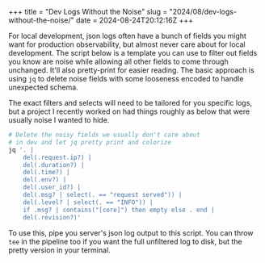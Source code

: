 +++
title = "Dev Logs Without the Noise"
slug = "2024/08/dev-logs-without-the-noise/"
date = 2024-08-24T20:12:16Z
+++

For local development, json logs often have a bunch of fields you might want for production observability, but almost never care about for local development. The script below is a template you can use to filter out fields you know are noise while allowing all other fields to come through unchanged. It'll also pretty-print for easier reading. The basic approach is using `jq` to delete noise fields with some looseness encoded to handle unexpected schema.

The exact filters and selects will need to be tailored for you specific logs, but a project I recently worked on had things roughly as below that were usually noise I wanted to hide.

```bash
# Delete the noisy fields we usually don't care about
# in dev and let jq pretty print and colorize
jq '. |
    del(.request.ip?) |
    del(.duration?) |
    del(.time?) |
    del(.env?) |
    del(.user_id?) |
    del(.msg? | select(. == "request served")) |
    del(.level? | select(. == "INFO")) |
    if .msg? | contains("[core]") then empty else . end |
    del(.revision?)'
```

To use this, pipe you server's json log output to this script. You can throw `tee` in the pipeline too if you want the full unfiltered log to disk, but the pretty version in your terminal.
